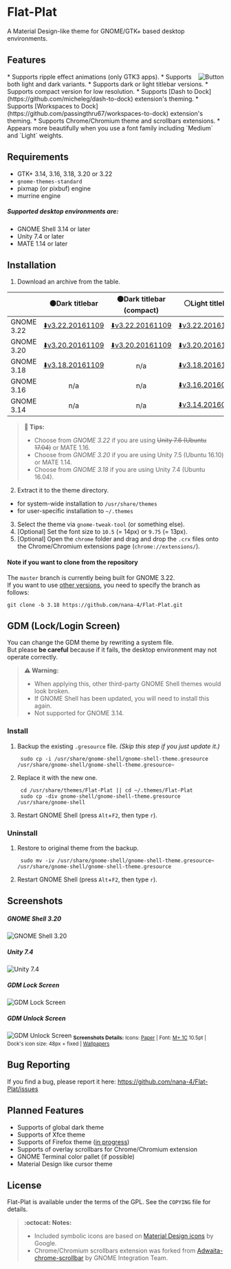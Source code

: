 Flat-Plat
=========
A Material Design-like theme for GNOME/GTK+ based desktop environments.

Features
--------
<img src="../images/Button.gif" alt="Button" align="right" />
* Supports ripple effect animations (only GTK3 apps).
* Supports both light and dark variants.
* Supports dark or light titlebar versions.
* Supports compact version for low resolution.
* Supports [Dash to Dock](https://github.com/micheleg/dash-to-dock) extension's theming.
* Supports [Workspaces to Dock](https://github.com/passingthru67/workspaces-to-dock) extension's theming.
* Supports Chrome/Chromium theme and scrollbars extensions.
* Appears more beautifully when you use a font family including `Medium` and `Light` weights.

Requirements
------------
* GTK+ 3.14, 3.16, 3.18, 3.20 or 3.22
* `gnome-themes-standard`
* pixmap (or pixbuf) engine
* murrine engine

##### Supported desktop environments are:
* GNOME Shell 3.14 or later
* Unity 7.4 or later
* MATE 1.14 or later

Installation
------------
1. Download an archive from the table.

  |   | :black_circle:Dark titlebar | :black_circle:Dark titlebar (compact) | :white_circle:Light titlebar | :white_circle:Light titlebar (compact) |
  |:--|:-:|:-:|:-:|:-:|
  | GNOME 3.22 | [:arrow_down:v3.22.20161109](../../releases/download/v3.22.20161109/Flat-Plat-3.22.20161109.tar.gz) | [:arrow_down:v3.22.20161109](../../releases/download/v3.22.20161109/Flat-Plat-laptop-3.22.20161109.tar.gz) | [:arrow_down:v3.22.20161109](../../releases/download/v3.22.20161109/Flat-Plat-light-3.22.20161109.tar.gz) | [:arrow_down:v3.22.20161109](../../releases/download/v3.22.20161109/Flat-Plat-light-laptop-3.22.20161109.tar.gz) |
  | GNOME 3.20 | [:arrow_down:v3.20.20161109](../../releases/download/v3.20.20161109/Flat-Plat-3.20.20161109.tar.gz) | [:arrow_down:v3.20.20161109](../../releases/download/v3.20.20161109/Flat-Plat-laptop-3.20.20161109.tar.gz) | [:arrow_down:v3.20.20161109](../../releases/download/v3.20.20161109/Flat-Plat-light-3.20.20161109.tar.gz) | [:arrow_down:v3.20.20161109](../../releases/download/v3.20.20161109/Flat-Plat-light-laptop-3.20.20161109.tar.gz) |
  | GNOME 3.18 | [:arrow_down:v3.18.20161109](../../releases/download/v3.18.20161109/Flat-Plat-3.18.20161109.tar.gz) | n/a | [:arrow_down:v3.18.20161109](../../releases/download/v3.18.20161109/Flat-Plat-light-3.18.20161109.tar.gz) | n/a |
  | GNOME 3.16 | n/a | n/a | [:arrow_down:v3.16.20160821](../../releases/download/v3.16.20160821/Flat-Plat-3.16.20160821.tar.gz) | n/a |
  | GNOME 3.14 | n/a | n/a | [:arrow_down:v3.14.20160921](../../releases/download/v3.14.20160921/Flat-Plat-3.14.20160921.tar.gz) | n/a |
  > **:beginner: Tips:**
  > * Choose from _GNOME 3.22_ if you are using ~~Unity 7.6 (Ubuntu 17.04)~~ or MATE 1.16.
  > * Choose from _GNOME 3.20_ if you are using Unity 7.5 (Ubuntu 16.10) or MATE 1.14.
  > * Choose from _GNOME 3.18_ if you are using Unity 7.4 (Ubuntu 16.04).
2. Extract it to the theme directory.
  * for system-wide installation to `/usr/share/themes`
  * for user-specific installation to `~/.themes`
3. Select the theme via `gnome-tweak-tool` (or something else).
4. [Optional] Set the font size to `10.5` (= 14px) or `9.75` (= 13px).
5. [Optional] Open the `chrome` folder and drag and drop the `.crx` files onto the Chrome/Chromium extensions page (`chrome://extensions/`).

#### Note if you want to clone from the repository
The `master` branch is currently being built for GNOME 3.22.  
If you want to use [other versions](../../branches/all), you need to specify the branch as follows:

    git clone -b 3.18 https://github.com/nana-4/Flat-Plat.git

GDM (Lock/Login Screen)
-----------------------
You can change the GDM theme by rewriting a system file.  
But please **be careful** because if it fails, the desktop environment may not operate correctly.
> **:warning: Warning:**
> * When applying this, other third-party GNOME Shell themes would look broken.
> * If GNOME Shell has been updated, you will need to install this again.
> * Not supported for GNOME 3.14.

### Install
1. Backup the existing `.gresource` file. _(Skip this step if you just update it.)_

        sudo cp -i /usr/share/gnome-shell/gnome-shell-theme.gresource /usr/share/gnome-shell/gnome-shell-theme.gresource~
2. Replace it with the new one.

        cd /usr/share/themes/Flat-Plat || cd ~/.themes/Flat-Plat
        sudo cp -div gnome-shell/gnome-shell-theme.gresource /usr/share/gnome-shell
3. Restart GNOME Shell (press `Alt`+`F2`, then type `r`).

### Uninstall
1. Restore to original theme from the backup.

        sudo mv -iv /usr/share/gnome-shell/gnome-shell-theme.gresource~ /usr/share/gnome-shell/gnome-shell-theme.gresource
2. Restart GNOME Shell (press `Alt`+`F2`, then type `r`).

Screenshots
-----------
##### GNOME Shell 3.20
![GNOME Shell 3.20](../images/Screenshot1.png?raw=true)
##### Unity 7.4
![Unity 7.4](../images/Screenshot2.png?raw=true)
##### GDM Lock Screen
![GDM Lock Screen](../images/Screenshot3.png?raw=true)
##### GDM Unlock Screen
![GDM Unlock Screen](../images/Screenshot4.png?raw=true)
<sub>**Screenshots Details:** Icons: [Paper](https://github.com/snwh/paper-icon-theme) | Font: [M+ 1C](https://mplus-fonts.osdn.jp/) 10.5pt | Dock's icon size: 48px + fixed | [Wallpapers](http://imgur.com/a/v2Ovx)</sub>

Bug Reporting
-------------
If you find a bug, please report it here: https://github.com/nana-4/Flat-Plat/issues

Planned Features
----------------
* Supports of global dark theme
* Supports of Xfce theme
* Supports of Firefox theme ([in progress](https://github.com/nana-4/Flat-Plat/issues/78))
* Supports of overlay scrollbars for Chrome/Chromium extension
* GNOME Terminal color pallet (if possible)
* Material Design like cursor theme

License
-------
Flat-Plat is available under the terms of the GPL. See the `COPYING` file for details.
> **:octocat: Notes:**
> * Included symbolic icons are based on [Material Design icons](https://github.com/google/material-design-icons) by Google.
> * Chrome/Chromium scrollbars extension was forked from [Adwaita-chrome-scrollbar](https://github.com/gnome-integration-team/chrome-gnome-scrollbar) by GNOME Integration Team.
